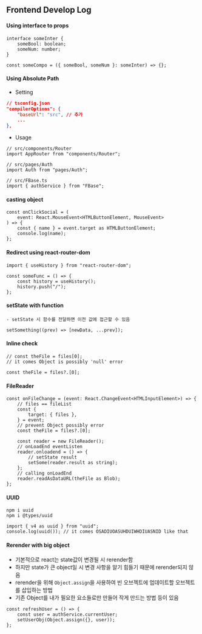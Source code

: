 ## Frontend Develop Log

#### Using interface to props

```tsx
interface someInter {
    someBool: boolean;
    someNum: number;
}

const someCompo = ({ someBool, someNum }: someInter) => {};
```

#### Using Absolute Path

-   Setting

```json
// tsconfig.json
"compilerOptions": {
    "baseUrl": "src", // 추가
    ...
},
```

-   Usage

```tsx
// src/components/Router
import AppRouter from "components/Router";

// src/pages/Auth
import Auth from "pages/Auth";

// src/FBase.ts
import { authService } from "FBase";
```

#### casting object

```tsx
const onClickSocial = (
    event: React.MouseEvent<HTMLButtonElement, MouseEvent>
) => {
    const { name } = event.target as HTMLButtonElement;
    console.log(name);
};
```

#### Redirect using react-router-dom

```tsx
import { useHistory } from "react-router-dom";

const someFunc = () => {
    const history = useHistory();
    history.push("/");
};
```

#### setState with function

    - setState 시 함수를 전달하면 이전 값에 접근할 수 있음

```tsx
setSomething((prev) => [newData, ...prev]);
```

#### Inline check

```tsx
// const theFile = files[0];
// it comes Object is possibly 'null' error

const theFile = files?.[0];
```

#### FileReader

```tsx
const onFileChange = (event: React.ChangeEvent<HTMLInputElement>) => {
    // files == fileList
    const {
        target: { files },
    } = event;
    // prevent Object possibly error
    const theFile = files?.[0];

    const reader = new FileReader();
    // onLoadEnd eventListen
    reader.onloadend = () => {
        // setState result
        setSome(reader.result as string);
    };
    // calling onLoadEnd
    reader.readAsDataURL(theFile as Blob);
};
```

#### UUID

```terminal
npm i uuid
npm i @types/uuid
```

```tsx
import { v4 as uuid } from "uuid";
console.log(uuid()); // it comes OSADIUOASUHDUIWHDIUASNID like that
```

#### Rerender with big object

-   기본적으로 react는 state값이 변경될 시 rerender함
-   하지만 state가 큰 object일 시 변경 사항을 알기 힘들기 때문에 rerender되지 않음
-   rerender을 위해 `Object.assign`을 사용하여 빈 오브젝트에 업데이트할 오브젝트를 삽입하는 방법
-   기존 Object를 내가 필요한 요소들로만 만들어 작게 만드는 방법 등이 있음

```tsx
const refreshUser = () => {
    const user = authService.currentUser;
    setUserObj(Object.assign({}, user));
};
```
